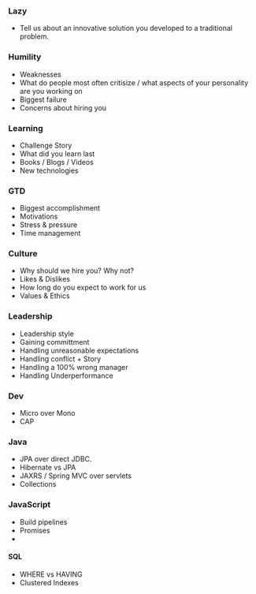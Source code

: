 ### Lazy

* Tell us about an innovative solution you developed to a traditional problem. 

### Humility

* Weaknesses
* What do people most often critisize / what aspects of your personality are you working on
* Biggest failure
* Concerns about hiring you

### Learning

* Challenge Story
* What did you learn last
* Books / Blogs / Videos
* New technologies

### GTD

* Biggest accomplishment
* Motivations
* Stress & pressure
* Time management

### Culture

* Why should we hire you? Why not?
* Likes & Dislikes
* How long do you expect to work for us
* Values & Ethics

### Leadership

* Leadership style
* Gaining committment
* Handling unreasonable expectations
* Handling conflict + Story
* Handling a 100% wrong manager
* Handling Underperformance



### Dev

* Micro over Mono
* CAP 

### Java

- JPA over direct JDBC.
- Hibernate vs JPA
- JAXRS / Spring MVC over servlets
- Collections

### JavaScript

* Build pipelines
* Promises
* ​

#### SQL

* WHERE vs HAVING
* Clustered Indexes
